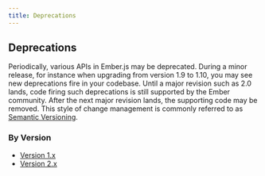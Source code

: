 ```yaml
---
title: Deprecations
---
```


## Deprecations

Periodically, various APIs in Ember.js may be deprecated. During a minor
release, for instance when upgrading from version 1.9 to 1.10, you may see new
deprecations fire in your codebase. Until a major revision such as 2.0 lands,
code firing such deprecations is still supported by the Ember community. After
the next major revision lands, the supporting code may be removed. This style
of change management is commonly referred to as [Semantic Versioning](http://semver.org/).

### By Version

* [Version 1.x](/deprecations/v1.x)
* [Version 2.x](/deprecations/v2.x)
